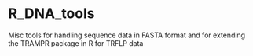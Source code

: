 R_DNA_tools
===========

Misc tools for handling sequence data in FASTA format and for extending the TRAMPR package in R for TRFLP data
